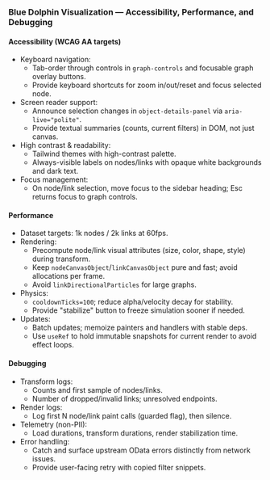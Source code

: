### Blue Dolphin Visualization — Accessibility, Performance, and Debugging

#### Accessibility (WCAG AA targets)

- Keyboard navigation:
  - Tab-order through controls in `graph-controls` and focusable graph overlay buttons.
  - Provide keyboard shortcuts for zoom in/out/reset and focus selected node.
- Screen reader support:
  - Announce selection changes in `object-details-panel` via `aria-live="polite"`.
  - Provide textual summaries (counts, current filters) in DOM, not just canvas.
- High contrast & readability:
  - Tailwind themes with high-contrast palette.
  - Always-visible labels on nodes/links with opaque white backgrounds and dark text.
- Focus management:
  - On node/link selection, move focus to the sidebar heading; Esc returns focus to graph controls.

#### Performance

- Dataset targets: 1k nodes / 2k links at 60fps.
- Rendering:
  - Precompute node/link visual attributes (size, color, shape, style) during transform.
  - Keep `nodeCanvasObject`/`linkCanvasObject` pure and fast; avoid allocations per frame.
  - Avoid `linkDirectionalParticles` for large graphs.
- Physics:
  - `cooldownTicks=100`; reduce alpha/velocity decay for stability.
  - Provide "stabilize" button to freeze simulation sooner if needed.
- Updates:
  - Batch updates; memoize painters and handlers with stable deps.
  - Use `useRef` to hold immutable snapshots for current render to avoid effect loops.

#### Debugging

- Transform logs:
  - Counts and first sample of nodes/links.
  - Number of dropped/invalid links; unresolved endpoints.
- Render logs:
  - Log first N node/link paint calls (guarded flag), then silence.
- Telemetry (non-PII):
  - Load durations, transform durations, render stabilization time.
- Error handling:
  - Catch and surface upstream OData errors distinctly from network issues.
  - Provide user-facing retry with copied filter snippets.
